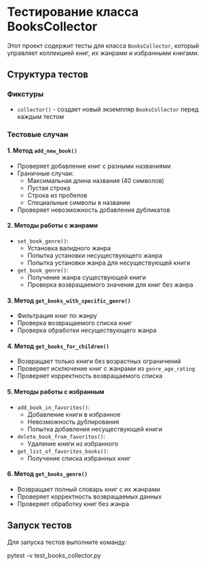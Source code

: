 # Тестирование класса BooksCollector

Этот проект содержит тесты для класса `BooksCollector`, который управляет коллекцией книг, их жанрами и избранными книгами.

## Структура тестов

### Фикстуры
- `collector()` - создает новый экземпляр `BooksCollector` перед каждым тестом

### Тестовые случаи

#### 1. Метод `add_new_book()`
- Проверяет добавление книг с разными названиями
- Граничные случаи:
  - Максимальная длина названия (40 символов)
  - Пустая строка
  - Строка из пробелов
  - Специальные символы в названии
- Проверяет невозможность добавления дубликатов

#### 2. Методы работы с жанрами
- `set_book_genre()`:
  - Установка валидного жанра
  - Попытка установки несуществующего жанра
  - Попытка установки жанра для несуществующей книги
- `get_book_genre()`:
  - Получение жанра существующей книги
  - Проверка возвращаемого значения для книг без жанра

#### 3. Метод `get_books_with_specific_genre()`
- Фильтрация книг по жанру
- Проверка возвращаемого списка книг
- Проверка обработки несуществующего жанра

#### 4. Метод `get_books_for_children()`
- Возвращает только книги без возрастных ограничений
- Проверяет исключение книг с жанрами из `genre_age_rating`
- Проверяет корректность возвращаемого списка

#### 5. Методы работы с избранным
- `add_book_in_favorites()`:
  - Добавление книги в избранное
  - Невозможность дублирования
  - Попытка добавления несуществующей книги
- `delete_book_from_favorites()`:
  - Удаление книги из избранного
- `get_list_of_favorites_books()`:
  - Получение списка избранных книг

#### 6. Метод `get_books_genre()`
- Возвращает полный словарь книг с их жанрами
- Проверяет корректность возвращаемых данных
- Проверяет обработку книг без жанра

## Запуск тестов

Для запуска тестов выполните команду:

pytest -v test_books_collector.py
